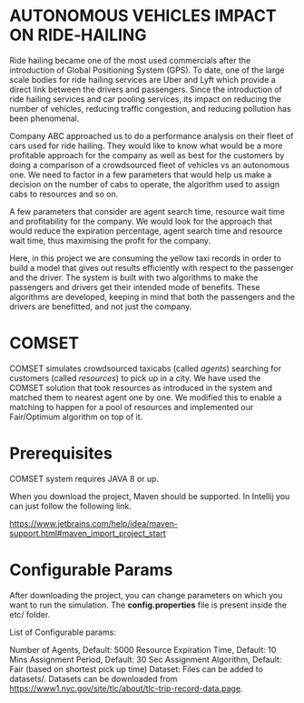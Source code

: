 # AUTONOMOUS VEHICLES IMPACT ON RIDE‐HAILING

Ride hailing became one of the most used commercials after the introduction of Global Positioning System (GPS). To date, one of  the large scale bodies for ride hailing services are Uber and Lyft which provide a direct link between the drivers and passengers. Since the introduction of ride hailing services and car pooling services, its impact on reducing the number of vehicles, reducing traffic congestion, and reducing pollution has been phenomenal. 

Company ABC approached us to do a performance analysis on their fleet of cars used for ride hailing. They would like to know what would be a more profitable approach for the company as well as best for the customers by doing a comparison of a crowdsourced fleet of vehicles vs an autonomous one. We need to factor in a few parameters that would help us make a decision on the number of cabs to operate, the algorithm used to assign cabs to resources and so on. 

A few parameters that consider are agent search time, resource wait time and profitability for the company. We would look for the approach that would reduce the expiration percentage, agent search time and resource wait time, thus maximising the profit for the company.

Here, in this project we are consuming the yellow taxi records in order to build a model that gives out results efficiently with respect to the passenger and the driver. The system is built with two algorithms to make the passengers and drivers get their intended mode of benefits. These algorithms are developed, keeping in mind that both the passengers and the drivers are benefitted, and not just the company.


# COMSET

COMSET simulates crowdsourced taxicabs (called <i>agents</i>) searching for customers (called <i>resources</i>) to pick up in a city. We have used the COMSET solution that took resources as introduced in the system and matched them to nearest agent one by one. We modified this to enable a matching to happen for a pool of resources and implemented our Fair/Optimum algorithm on top of it.

# Prerequisites

COMSET system requires JAVA 8 or up.

When you download the project, Maven should be supported. In Intellij you can just follow the following link.

https://www.jetbrains.com/help/idea/maven-support.html#maven_import_project_start

# Configurable Params

After downloading the project, you can change parameters on which you want to run the simulation. The <b>config.properties</b> file is present inside the etc/ folder. 

List of Configurable params:

Number of Agents, Default: 5000
Resource Expiration Time, Default: 10 Mins
Assignment Period, Default: 30 Sec
Assignment Algorithm, Default: Fair (based on shortest pick up time)
Dataset: Files can be added to datasets/. Datasets can be downloaded from https://www1.nyc.gov/site/tlc/about/tlc-trip-record-data.page. 
